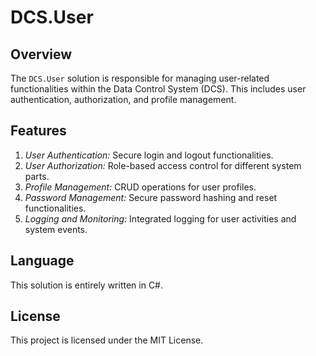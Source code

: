# DCS.User

## Overview

The `DCS.User` solution is responsible for managing user-related functionalities within the Data Control System (DCS). This includes user authentication, authorization, and profile management.

## Features

  1.  *User Authentication:* Secure login and logout functionalities.
  2.  *User Authorization:* Role-based access control for different system parts.
  3.  *Profile Management:* CRUD operations for user profiles.
  4.  *Password Management:* Secure password hashing and reset functionalities.
  5.  *Logging and Monitoring:* Integrated logging for user activities and system events.

## Language

This solution is entirely written in C#.

## License

This project is licensed under the MIT License.

